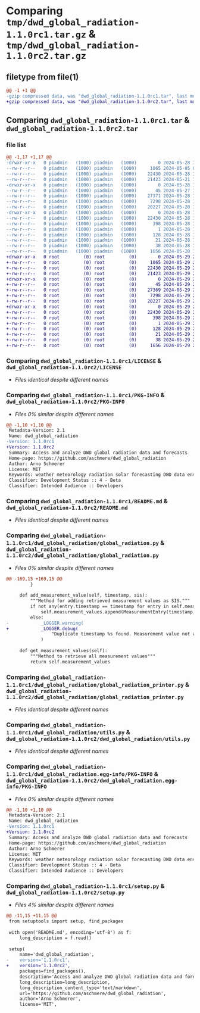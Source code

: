 # Comparing `tmp/dwd_global_radiation-1.1.0rc1.tar.gz` & `tmp/dwd_global_radiation-1.1.0rc2.tar.gz`

## filetype from file(1)

```diff
@@ -1 +1 @@
-gzip compressed data, was "dwd_global_radiation-1.1.0rc1.tar", last modified: Tue May 28 12:14:21 2024, max compression
+gzip compressed data, was "dwd_global_radiation-1.1.0rc2.tar", last modified: Wed May 29 21:12:15 2024, max compression
```

## Comparing `dwd_global_radiation-1.1.0rc1.tar` & `dwd_global_radiation-1.1.0rc2.tar`

### file list

```diff
@@ -1,17 +1,17 @@
-drwxr-xr-x   0 piadmin   (1000) piadmin   (1000)        0 2024-05-28 12:14:21.239580 dwd_global_radiation-1.1.0rc1/
--rw-r--r--   0 piadmin   (1000) piadmin   (1000)     1065 2024-05-05 09:59:58.000000 dwd_global_radiation-1.1.0rc1/LICENSE
--rw-r--r--   0 piadmin   (1000) piadmin   (1000)    22430 2024-05-28 12:14:21.239580 dwd_global_radiation-1.1.0rc1/PKG-INFO
--rw-r--r--   0 piadmin   (1000) piadmin   (1000)    21423 2024-05-21 10:47:19.000000 dwd_global_radiation-1.1.0rc1/README.md
-drwxr-xr-x   0 piadmin   (1000) piadmin   (1000)        0 2024-05-28 12:14:21.239580 dwd_global_radiation-1.1.0rc1/dwd_global_radiation/
--rw-r--r--   0 piadmin   (1000) piadmin   (1000)       45 2024-05-27 15:10:26.000000 dwd_global_radiation-1.1.0rc1/dwd_global_radiation/__init__.py
--rw-r--r--   0 piadmin   (1000) piadmin   (1000)    27371 2024-05-28 11:59:54.000000 dwd_global_radiation-1.1.0rc1/dwd_global_radiation/global_radiation.py
--rw-r--r--   0 piadmin   (1000) piadmin   (1000)     7298 2024-05-28 11:57:05.000000 dwd_global_radiation-1.1.0rc1/dwd_global_radiation/global_radiation_printer.py
--rw-r--r--   0 piadmin   (1000) piadmin   (1000)    20227 2024-05-28 11:57:05.000000 dwd_global_radiation-1.1.0rc1/dwd_global_radiation/utils.py
-drwxr-xr-x   0 piadmin   (1000) piadmin   (1000)        0 2024-05-28 12:14:21.239580 dwd_global_radiation-1.1.0rc1/dwd_global_radiation.egg-info/
--rw-r--r--   0 piadmin   (1000) piadmin   (1000)    22430 2024-05-28 12:14:21.000000 dwd_global_radiation-1.1.0rc1/dwd_global_radiation.egg-info/PKG-INFO
--rw-r--r--   0 piadmin   (1000) piadmin   (1000)      398 2024-05-28 12:14:21.000000 dwd_global_radiation-1.1.0rc1/dwd_global_radiation.egg-info/SOURCES.txt
--rw-r--r--   0 piadmin   (1000) piadmin   (1000)        1 2024-05-28 12:14:21.000000 dwd_global_radiation-1.1.0rc1/dwd_global_radiation.egg-info/dependency_links.txt
--rw-r--r--   0 piadmin   (1000) piadmin   (1000)      128 2024-05-28 12:14:21.000000 dwd_global_radiation-1.1.0rc1/dwd_global_radiation.egg-info/requires.txt
--rw-r--r--   0 piadmin   (1000) piadmin   (1000)       21 2024-05-28 12:14:21.000000 dwd_global_radiation-1.1.0rc1/dwd_global_radiation.egg-info/top_level.txt
--rw-r--r--   0 piadmin   (1000) piadmin   (1000)       38 2024-05-28 12:14:21.239580 dwd_global_radiation-1.1.0rc1/setup.cfg
--rw-r--r--   0 piadmin   (1000) piadmin   (1000)     1656 2024-05-28 11:57:22.000000 dwd_global_radiation-1.1.0rc1/setup.py
+drwxr-xr-x   0 root         (0) root         (0)        0 2024-05-29 21:12:15.049955 dwd_global_radiation-1.1.0rc2/
+-rw-r--r--   0 root         (0) root         (0)     1065 2024-05-29 20:29:12.000000 dwd_global_radiation-1.1.0rc2/LICENSE
+-rw-r--r--   0 root         (0) root         (0)    22430 2024-05-29 21:12:15.049955 dwd_global_radiation-1.1.0rc2/PKG-INFO
+-rw-r--r--   0 root         (0) root         (0)    21423 2024-05-29 20:29:12.000000 dwd_global_radiation-1.1.0rc2/README.md
+drwxr-xr-x   0 root         (0) root         (0)        0 2024-05-29 21:12:15.047955 dwd_global_radiation-1.1.0rc2/dwd_global_radiation/
+-rw-r--r--   0 root         (0) root         (0)       45 2024-05-29 20:29:12.000000 dwd_global_radiation-1.1.0rc2/dwd_global_radiation/__init__.py
+-rw-r--r--   0 root         (0) root         (0)    27369 2024-05-29 20:29:12.000000 dwd_global_radiation-1.1.0rc2/dwd_global_radiation/global_radiation.py
+-rw-r--r--   0 root         (0) root         (0)     7298 2024-05-29 20:29:12.000000 dwd_global_radiation-1.1.0rc2/dwd_global_radiation/global_radiation_printer.py
+-rw-r--r--   0 root         (0) root         (0)    20227 2024-05-29 20:29:12.000000 dwd_global_radiation-1.1.0rc2/dwd_global_radiation/utils.py
+drwxr-xr-x   0 root         (0) root         (0)        0 2024-05-29 21:12:15.048955 dwd_global_radiation-1.1.0rc2/dwd_global_radiation.egg-info/
+-rw-r--r--   0 root         (0) root         (0)    22430 2024-05-29 21:12:15.000000 dwd_global_radiation-1.1.0rc2/dwd_global_radiation.egg-info/PKG-INFO
+-rw-r--r--   0 root         (0) root         (0)      398 2024-05-29 21:12:15.000000 dwd_global_radiation-1.1.0rc2/dwd_global_radiation.egg-info/SOURCES.txt
+-rw-r--r--   0 root         (0) root         (0)        1 2024-05-29 21:12:15.000000 dwd_global_radiation-1.1.0rc2/dwd_global_radiation.egg-info/dependency_links.txt
+-rw-r--r--   0 root         (0) root         (0)      128 2024-05-29 21:12:15.000000 dwd_global_radiation-1.1.0rc2/dwd_global_radiation.egg-info/requires.txt
+-rw-r--r--   0 root         (0) root         (0)       21 2024-05-29 21:12:15.000000 dwd_global_radiation-1.1.0rc2/dwd_global_radiation.egg-info/top_level.txt
+-rw-r--r--   0 root         (0) root         (0)       38 2024-05-29 21:12:15.049955 dwd_global_radiation-1.1.0rc2/setup.cfg
+-rw-r--r--   0 root         (0) root         (0)     1656 2024-05-29 21:10:36.000000 dwd_global_radiation-1.1.0rc2/setup.py
```

### Comparing `dwd_global_radiation-1.1.0rc1/LICENSE` & `dwd_global_radiation-1.1.0rc2/LICENSE`

 * *Files identical despite different names*

### Comparing `dwd_global_radiation-1.1.0rc1/PKG-INFO` & `dwd_global_radiation-1.1.0rc2/PKG-INFO`

 * *Files 0% similar despite different names*

```diff
@@ -1,10 +1,10 @@
 Metadata-Version: 2.1
 Name: dwd_global_radiation
-Version: 1.1.0rc1
+Version: 1.1.0rc2
 Summary: Access and analyze DWD global radiation data and forecasts
 Home-page: https://github.com/aschmere/dwd_global_radiation
 Author: Arno Schmerer
 License: MIT
 Keywords: weather meteorology radiation solar forecasting DWD data environmental data climate studies solar energy forecasting
 Classifier: Development Status :: 4 - Beta
 Classifier: Intended Audience :: Developers
```

### Comparing `dwd_global_radiation-1.1.0rc1/README.md` & `dwd_global_radiation-1.1.0rc2/README.md`

 * *Files identical despite different names*

### Comparing `dwd_global_radiation-1.1.0rc1/dwd_global_radiation/global_radiation.py` & `dwd_global_radiation-1.1.0rc2/dwd_global_radiation/global_radiation.py`

 * *Files 0% similar despite different names*

```diff
@@ -169,15 +169,15 @@
         }
 
     def add_measurement_value(self, timestamp, sis):
         """Method for adding retrieved measurement values as SIS."""
         if not any(entry.timestamp == timestamp for entry in self.measurement_values):
             self.measurement_values.append(MeasurementEntry(timestamp, sis))
         else:
-            _LOGGER.warning(
+            _LOGGER.debug(
                 "Duplicate timestamp %s found. Measurement value not added.", timestamp
             )
 
     def get_measurement_values(self):
         """Method to retrieve all measurement values"""
         return self.measurement_values
```

### Comparing `dwd_global_radiation-1.1.0rc1/dwd_global_radiation/global_radiation_printer.py` & `dwd_global_radiation-1.1.0rc2/dwd_global_radiation/global_radiation_printer.py`

 * *Files identical despite different names*

### Comparing `dwd_global_radiation-1.1.0rc1/dwd_global_radiation/utils.py` & `dwd_global_radiation-1.1.0rc2/dwd_global_radiation/utils.py`

 * *Files identical despite different names*

### Comparing `dwd_global_radiation-1.1.0rc1/dwd_global_radiation.egg-info/PKG-INFO` & `dwd_global_radiation-1.1.0rc2/dwd_global_radiation.egg-info/PKG-INFO`

 * *Files 0% similar despite different names*

```diff
@@ -1,10 +1,10 @@
 Metadata-Version: 2.1
 Name: dwd_global_radiation
-Version: 1.1.0rc1
+Version: 1.1.0rc2
 Summary: Access and analyze DWD global radiation data and forecasts
 Home-page: https://github.com/aschmere/dwd_global_radiation
 Author: Arno Schmerer
 License: MIT
 Keywords: weather meteorology radiation solar forecasting DWD data environmental data climate studies solar energy forecasting
 Classifier: Development Status :: 4 - Beta
 Classifier: Intended Audience :: Developers
```

### Comparing `dwd_global_radiation-1.1.0rc1/setup.py` & `dwd_global_radiation-1.1.0rc2/setup.py`

 * *Files 4% similar despite different names*

```diff
@@ -11,15 +11,15 @@
 from setuptools import setup, find_packages
 
 with open('README.md', encoding='utf-8') as f:
     long_description = f.read()
 
 setup(
     name='dwd_global_radiation',
-    version='1.1.0rc1',
+    version='1.1.0rc2',
     packages=find_packages(),
     description='Access and analyze DWD global radiation data and forecasts',
     long_description=long_description,
     long_description_content_type='text/markdown',
     url='https://github.com/aschmere/dwd_global_radiation',
     author='Arno Schmerer',
     license='MIT',
```

